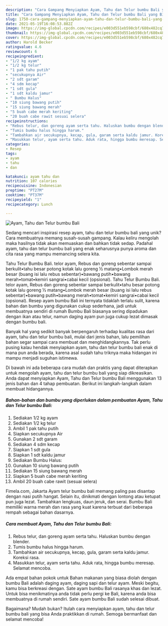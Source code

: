 ```yaml
---
description: "Cara Gampang Menyiapkan Ayam, Tahu dan Telur bumbu Bali yang Bisa Manjain Lidah"
title: "Cara Gampang Menyiapkan Ayam, Tahu dan Telur bumbu Bali yang Bisa Manjain Lidah"
slug: 1750-cara-gampang-menyiapkan-ayam-tahu-dan-telur-bumbu-bali-yang-bisa-manjain-lidah
date: 2021-05-19T16:08:53.882Z
image: https://img-global.cpcdn.com/recipes/e003d551eb598cbf/680x482cq70/ayam-tahu-dan-telur-bumbu-bali-foto-resep-utama.jpg
thumbnail: https://img-global.cpcdn.com/recipes/e003d551eb598cbf/680x482cq70/ayam-tahu-dan-telur-bumbu-bali-foto-resep-utama.jpg
cover: https://img-global.cpcdn.com/recipes/e003d551eb598cbf/680x482cq70/ayam-tahu-dan-telur-bumbu-bali-foto-resep-utama.jpg
author: Harold Becker
ratingvalue: 4.6
reviewcount: 6
recipeingredient:
- "1/2 kg ayam"
- "1/2 kg telur"
- "1 pak tahu putih"
- "secukupnya Air"
- "2 sdt garam"
- "4 sdm kecap"
- "1 sdt gula"
- "1 sdt kaldu jamur"
- " Bumbu Halus"
- "10 siung bawang putih"
- "15 siung bawang merah"
- "5 buah cabe merah keriting"
- "20 buah cabe rawit sesuai selera"
recipeinstructions:
- "Rebus telur, dan goreng ayam serta tahu. Haluskan bumbu dengan blender."
- "Tumis bumbu halus hingga harum."
- "Tambahkan air secukupnya, kecap, gula, garam serta kaldu jamur. Koreksi rasa."
- "Masukkan telur, ayam serta tahu. Aduk rata, hingga bumbu meresap. Selamat mencoba."
categories:
- Resep
tags:
- ayam
- tahu
- dan

katakunci: ayam tahu dan 
nutrition: 107 calories
recipecuisine: Indonesian
preptime: "PT27M"
cooktime: "PT37M"
recipeyield: "1"
recipecategory: Lunch

---
```



![Ayam, Tahu dan Telur bumbu Bali](https://img-global.cpcdn.com/recipes/e003d551eb598cbf/680x482cq70/ayam-tahu-dan-telur-bumbu-bali-foto-resep-utama.jpg)

Sedang mencari inspirasi resep ayam, tahu dan telur bumbu bali yang unik? Cara membuatnya memang susah-susah gampang. Kalau keliru mengolah maka hasilnya tidak akan memuaskan dan bahkan tidak sedap. Padahal ayam, tahu dan telur bumbu bali yang enak seharusnya punya aroma dan cita rasa yang mampu memancing selera kita.

Tahu Telur Bumbu Bali. telor ayam, Rebus dan goreng sebentar sampai berkulit•tahu besar potong kotak lalu goreng ½ matang•Lombok merah besar (buang isi lalu rebus sebentar)•bawang putih•bawang merah•tomat•kemiri sangrai•cabai kecil (opsional). Tahu Telur Bumbu Bali. telor ayam, Rebus dan goreng sebentar sampai berkulit•tahu besar potong kotak lalu goreng ½ matang•Lombok merah besar (buang isi lalu rebus sebentar)•bawang putih•bawang merah•tomat•kemiri sangrai•cabai kecil (opsional). Resep ayam bumbu Bali ini ternyata tidaklah terlalu sulit, karena bahan dan bumbu yang digunakan cukup sederhana, jadi untuk membuatnya sendiri di rumah Bumbu Bali biasanya sering dipadukan dengan ikan atau telur, namun daging ayam pun juga cukup lezat dimasak dengan bumbu bali.

Banyak hal yang sedikit banyak berpengaruh terhadap kualitas rasa dari ayam, tahu dan telur bumbu bali, mulai dari jenis bahan, lalu pemilihan bahan segar sampai cara membuat dan menghidangkannya. Tak perlu pusing kalau hendak menyiapkan ayam, tahu dan telur bumbu bali enak di mana pun anda berada, karena asal sudah tahu triknya maka hidangan ini mampu menjadi suguhan istimewa.


Di bawah ini ada beberapa cara mudah dan praktis yang dapat diterapkan untuk mengolah ayam, tahu dan telur bumbu bali yang siap dikreasikan. Anda dapat menyiapkan Ayam, Tahu dan Telur bumbu Bali menggunakan 13 jenis bahan dan 4 tahap pembuatan. Berikut ini langkah-langkah dalam membuat hidangannya.

<!--inarticleads1-->

##### Bahan-bahan dan bumbu yang diperlukan dalam pembuatan Ayam, Tahu dan Telur bumbu Bali:

1. Sediakan 1/2 kg ayam
1. Sediakan 1/2 kg telur
1. Ambil 1 pak tahu putih
1. Siapkan secukupnya Air
1. Gunakan 2 sdt garam
1. Sediakan 4 sdm kecap
1. Siapkan 1 sdt gula
1. Siapkan 1 sdt kaldu jamur
1. Sediakan  Bumbu Halus:
1. Gunakan 10 siung bawang putih
1. Sediakan 15 siung bawang merah
1. Siapkan 5 buah cabe merah keriting
1. Ambil 20 buah cabe rawit (sesuai selera)


Fimela.com, Jakarta Ayam telur bumbu bali memang paling pas disantap dengan nasi putih hangat. Selain itu, dinikmati dengan lontong atau ketupat pun juga lezat. Tambahkan lengkuas, daun jeruk, dan serai. Bumbu Bali memiliki warna merah dan rasa yang kuat karena terbuat dari beberapa rempah sebagai bahan dasarnya. 

<!--inarticleads2-->

##### Cara membuat Ayam, Tahu dan Telur bumbu Bali:

1. Rebus telur, dan goreng ayam serta tahu. Haluskan bumbu dengan blender.
1. Tumis bumbu halus hingga harum.
1. Tambahkan air secukupnya, kecap, gula, garam serta kaldu jamur. Koreksi rasa.
1. Masukkan telur, ayam serta tahu. Aduk rata, hingga bumbu meresap. Selamat mencoba.


Ada empat bahan pokok untuk Bahan makanan yang biasa diolah dengan bumbu Bali adalah daging ayam, daging sapi dan telur ayam. Meski begitu, kamu bisa berkreasi dengan. Sate ayam bumbu Bali rasanya khas dan lezat. Untuk bisa menikmatinya anda tidak perlu pergi ke Bali, karena anda bisa membuatnya di rumah sendiri. Sate ayam bumbu Bali sudah selesai dibuat. 

Bagaimana? Mudah bukan? Itulah cara menyiapkan ayam, tahu dan telur bumbu bali yang bisa Anda praktikkan di rumah. Semoga bermanfaat dan selamat mencoba!
